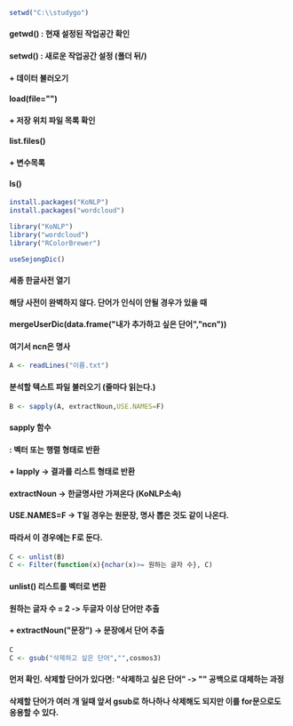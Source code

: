 ~~~R
setwd("C:\\studygo")
~~~
#### getwd() : 현재 설정된 작업공간 확인
#### setwd() : 새로운 작업공간 설정 (폴더 뒤/)

#### + 데이터 불러오기
#### load(file="")

#### + 저장 위치 파일 목록 확인
#### list.files()

#### + 변수목록
#### ls()

~~~R
install.packages("KoNLP")
install.packages("wordcloud")
~~~
~~~R
library("KoNLP")
library("wordcloud")
library("RColorBrewer")
~~~
~~~R
useSejongDic()
~~~
#### 세종 한글사전 열기

#### 해당 사전이 완벽하지 않다. 단어가 인식이 안될 경우가 있을 때
#### mergeUserDic(data.frame("내가 추가하고 싶은 단어","ncn"))
#### 여기서 ncn은 명사
~~~R
A <- readLines("이름.txt")
~~~
#### 분석할 텍스트 파일 불러오기 (줄마다 읽는다.)
~~~R
B <- sapply(A, extractNoun,USE.NAMES=F)
~~~
#### sapply 함수
#### : 벡터 또는 행렬 형태로 반환

#### + lapply -> 결과를 리스트 형태로 반환

#### extractNoun -> 한글명사만 가져온다 (KoNLP소속)
#### USE.NAMES=F -> T일 경우는 원문장, 명사 뽑은 것도 같이 나온다.
#### 따라서 이 경우에는 F로 둔다.


~~~R
C <- unlist(B)
C <- Filter(function(x){nchar(x)>= 원하는 글자 수}, C)
~~~

#### unlist() 리스트를 벡터로 변환
#### 원하는 글자 수 = 2 -> 두글자 이상 단어만 추출
#### + extractNoun("문장") -> 문장에서 단어 추출
~~~R
C 
C <- gsub("삭제하고 싶은 단어","",cosmos3)
~~~
#### 먼저 확인. 삭제할 단어가 있다면: "삭제하고 싶은 단어" -> "" 공백으로 대체하는 과정
#### 삭제할 단어가 여러 개 일때 앞서 gsub로 하나하나 삭제해도 되지만 이를 for문으로도 응용할 수 있다.
#### 
